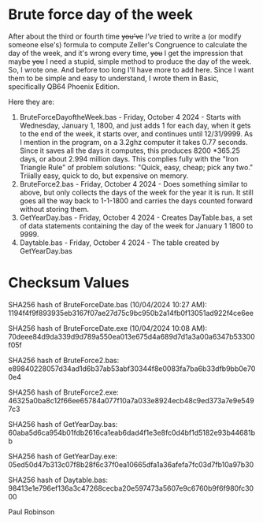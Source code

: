 # Brute force day of the week

After about the third or fourth time <s>you've</s> <i>I've</i> tried to write a (or modify someone else's) formula to compute Zeller's Congruence to 
calculate the day of the week, and it's wrong every time, <s>you</s> I get the impression that maybe <s>you</s> I need a stupid, simple method to produce the day of the week. So, I wrote one. And before too long I'll have more to add here. Since I want them to be simple and easy to understand, I wrote them in Basic, specifically QB64 Phoenix Edition.

Here they are:
1. BruteForceDayoftheWeek.bas - Friday, October 4 2024 - Starts with Wednesday, January 1, 1800, and just adds 1 for each day, when it gets to the end of the week, it starts over, and continues until 12/31/9999. As I mention in the program, on a 3.2ghz computer it takes 0.77 seconds. Since it saves all the days it computes, this produces 8200 *365.25 days, or about 2.994 million days. This complies fully with the "Iron Triangle Rule" of problem solutions: "Quick, easy, cheap; pick any two." Triially easy, quick to do, but expensive on memory.
2. BruteForce2.bas - Friday, October 4 2024 - Does something similar to above, but only collects the days of the week for the year it is run. It still goes all the way back to 1-1-1800 and carries the days counted forward without storing them.
3. GetYearDay.bas - Friday, October 4 2024 - Creates DayTable.bas, a set of data statements containing the day of the week for January 1 1800 to 9999.
4. Daytable.bas - Friday, October 4 2024 - The table created by GetYearDay.bas


# Checksum Values
SHA256 hash of BruteForceDate.bas (10/04/2024  10:27 AM):
1194f4f9f893935eb3167f07ae27d75c9bc950b2a14fb0f13051ad922f4ce6ee

SHA256 hash of BruteForceDate.exe (10/04/2024  10:08 AM):
70deee84d9da339d9d789a550ea013e675d4a689d7d1a3a00a6347b53300f05f

SHA256 hash of BruteForce2.bas:
e89840228057d34ad1d6b37ab53abf30344f8e0083fa7ba6b33dfb9bb0e700e4

SHA256 hash of BruteForce2.exe:
46325a0ba8c12f66ee65784a077f10a7a033e8924ecb48c9ed373a7e9e5497c3

SHA256 hash of GetYearDay.bas:
60aba5d6ca954b01fdb2616ca1eab6dad4f1e3e8fc0d4bf1d5182e93b44681bb

SHA256 hash of GetYearDay.exe:
05ed50d47b313c07f8b28f6c37f0ea10665dfa1a36afefa7fc03d7fb10a97b30

SHA256 hash of Daytable.bas:
98413e1e796ef136a3c47268cecba20e597473a5607e9c6760b9f6f980fc3000

Paul Robinson

